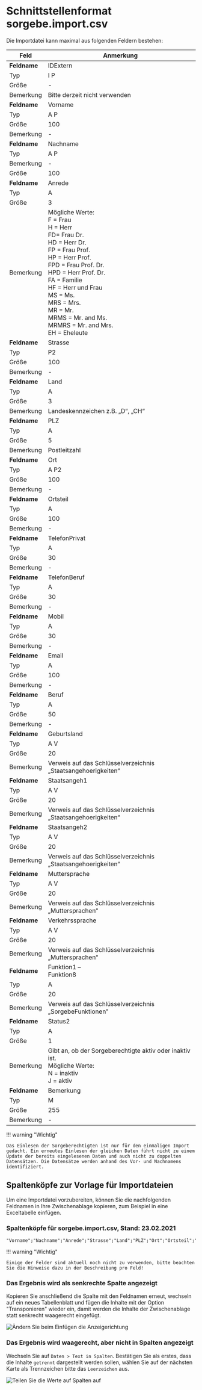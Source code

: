 # Schnittstellenformat sorgebe.import.csv

Die Importdatei kann maximal aus folgenden Feldern bestehen: 

Feld|Anmerkung
---|---
**Feldname**|  IDExtern
Typ|  I P
Größe| -
Bemerkung|  Bitte derzeit nicht verwenden
**Feldname**|  Vorname
Typ|  A P
Größe| 100
Bemerkung| -
**Feldname**|  Nachname
Typ|  A P
Bemerkung| -
Größe| 100
**Feldname**|  Anrede
Typ|  A
Größe| 3
Bemerkung| Mögliche Werte:<br/>F = Frau<br/>H = Herr<br/>FD= Frau Dr.<br/>HD = Herr Dr.<br/>FP = Frau Prof.<br/>HP = Herr Prof.<br/>FPD = Frau Prof. Dr.<br/>HPD = Herr Prof. Dr.<br/>FA = Familie<br/>HF = Herr und Frau<br/>MS = Ms.<br/>MRS = Mrs.<br/>MR = Mr.<br/>MRMS = Mr. and Ms.<br/>MRMRS = Mr. and Mrs.<br/>EH = Eheleute
**Feldname**|  Strasse
Typ|  P2
Größe| 100
Bemerkung| -
**Feldname**|  Land
Typ|  A
Größe| 3
Bemerkung|  Landeskennzeichen z.B. „D“, „CH“
**Feldname**|  PLZ
Typ|  A
Größe| 5
Bemerkung| Postleitzahl
**Feldname**|  Ort
Typ|  A P2
Größe| 100
Bemerkung| -
**Feldname**|  Ortsteil
Typ|  A
Größe| 100
Bemerkung| -
**Feldname**|  TelefonPrivat
Typ|  A
Größe| 30
Bemerkung| -
**Feldname**|  TelefonBeruf
Typ|  A
Größe| 30
Bemerkung| -
**Feldname**|  Mobil
Typ|  A
Größe| 30
Bemerkung| -
**Feldname**|  Email
Typ|  A
Größe| 100
Bemerkung| -
**Feldname**|  Beruf
Typ|  A
Größe| 50
Bemerkung| -
**Feldname**|  Geburtsland
Typ|  A V
Größe| 20
Bemerkung|  Verweis auf das Schlüsselverzeichnis „Staatsangehoerigkeiten“
**Feldname**|  Staatsangeh1
Typ|  A V
Größe| 20
Bemerkung|  Verweis auf das Schlüsselverzeichnis „Staatsangehoerigkeiten“
**Feldname**|  Staatsangeh2
Typ|  A V
Größe| 20
Bemerkung| Verweis auf das Schlüsselverzeichnis „Staatsangehoerigkeiten“
**Feldname**|  Muttersprache
Typ|  A V
Größe| 20
Bemerkung|  Verweis auf das Schlüsselverzeichnis „Muttersprachen“
**Feldname**|  Verkehrssprache
Typ|  A V
Größe| 20
Bemerkung|  Verweis auf das Schlüsselverzeichnis „Muttersprachen“
**Feldname**|  Funktion1 –<br/>Funktion8
Typ|  A
Größe| 20
Bemerkung|  Verweis auf das Schlüsselverzeichnis „SorgebeFunktionen"
**Feldname**|  Status2
Typ|  A
Größe| 1
Bemerkung| Gibt an, ob der Sorgeberechtigte aktiv oder inaktiv ist.<br/>Mögliche Werte:<br/>N = inaktiv<br/>J = aktiv
**Feldname**| Bemerkung
Typ|  M
Größe| 255
Bemerkung| -

!!! warning "Wichtig"

    Das Einlesen der Sorgeberechtigten ist nur für den einmaligen Import gedacht. Ein erneutes Einlesen der gleichen Daten führt nicht zu einem Update der bereits eingelesenen Daten und auch nicht zu doppelten Datensätzen. Die Datensätze werden anhand des Vor- und Nachnamens identifiziert.

## Spaltenköpfe zur Vorlage für Importdateien

Um eine Importdatei vorzubereiten, können Sie die nachfolgenden Feldnamen in Ihre Zwischenablage kopieren, zum Beispiel in eine Exceltabelle einfügen.

### Spaltenköpfe für sorgebe.import.csv, Stand: 23.02.2021

```
"Vorname";"Nachname";"Anrede";"Strasse";"Land";"PLZ";"Ort";"Ortsteil";"TelefonPrivat";"TelefonBeruf";"Mobil";"Email";"Beruf";"Geburtsland";"Staatsangeh1";"Staatsangeh2";"Muttersprache";"Verkehrssprache";"Funktion1";"Funktion2";"Funktion3";"Funktion4";"";"unktion5";"Funktion6";"Funktion7";"Funktion8";"Status2";"Bemerkung"
```

!!! warning "Wichtig"

    Einige der Felder sind aktuell noch nicht zu verwenden, bitte beachten Sie die Hinweise dazu in der Beschreibung pro Feld!

### Das Ergebnis wird als senkrechte Spalte angezeigt

Kopieren Sie anschließend die Spalte mit den Feldnamen erneut, wechseln auf ein neues Tabellenblatt und fügen die Inhalte mit der Option "Transponieren" wieder ein, damit werden die Inhalte der Zwischenablage statt senkrecht waagerecht eingefügt.

![Ändern Sie beim Einfügen die Anzeigerichtung](/assets/images/importe/magimp-8.png)

### Das Ergebnis wird waagerecht, aber nicht in Spalten angezeigt

Wechseln Sie auf `Daten > Text in Spalten`. Bestätigen Sie als erstes, dass die Inhalte `getrennt` dargestellt werden sollen, wählen Sie auf der nächsten Karte als Trennzeichen bitte das ``Leerzeichen`` aus.

![Teilen Sie die Werte auf Spalten auf](/assets/images/importe/magimp-9.png)
